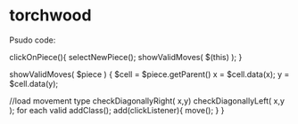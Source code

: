 # torchwood

Psudo code:

clickOnPiece(){
  selectNewPiece();
  showValidMoves( $(this) );
}

showValidMoves( $piece ) {
  $cell = $piece.getParent()
  x = $cell.data(x);
  y = $cell.data(y);
  
  //load movement type
  checkDiagonallyRight( x,y)
  checkDiagonallyLeft( x,y );
  for each valid
    addClass();
    add(clickListener){
      move();
    }
}

